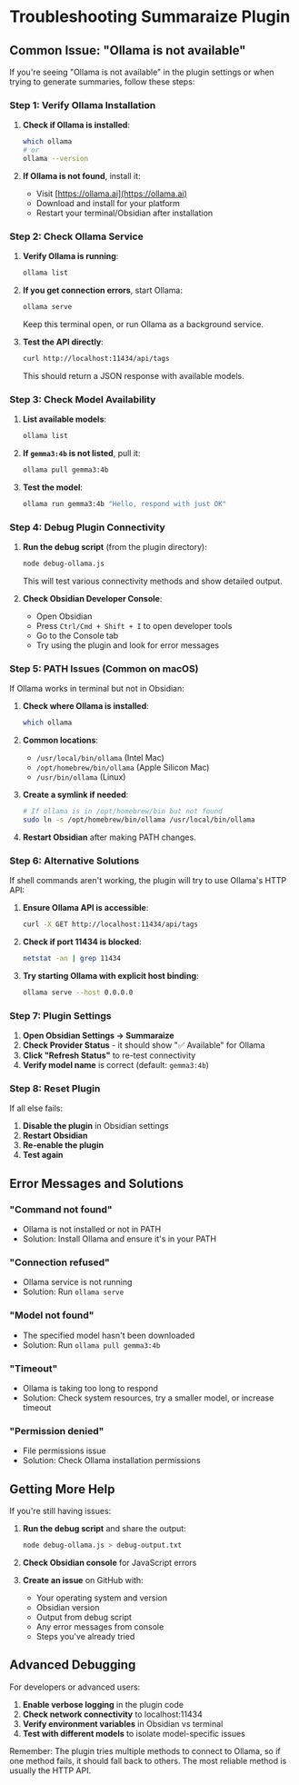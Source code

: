 # Troubleshooting Summaraize Plugin

## Common Issue: "Ollama is not available"

If you're seeing "Ollama is not available" in the plugin settings or when trying to generate summaries, follow these steps:

### Step 1: Verify Ollama Installation

1. **Check if Ollama is installed**:
   ```bash
   which ollama
   # or
   ollama --version
   ```

2. **If Ollama is not found**, install it:
   - Visit [https://ollama.ai](https://ollama.ai)
   - Download and install for your platform
   - Restart your terminal/Obsidian after installation

### Step 2: Check Ollama Service

1. **Verify Ollama is running**:
   ```bash
   ollama list
   ```

2. **If you get connection errors**, start Ollama:
   ```bash
   ollama serve
   ```
   Keep this terminal open, or run Ollama as a background service.

3. **Test the API directly**:
   ```bash
   curl http://localhost:11434/api/tags
   ```
   This should return a JSON response with available models.

### Step 3: Check Model Availability

1. **List available models**:
   ```bash
   ollama list
   ```

2. **If `gemma3:4b` is not listed**, pull it:
   ```bash
   ollama pull gemma3:4b
   ```

3. **Test the model**:
   ```bash
   ollama run gemma3:4b "Hello, respond with just OK"
   ```

### Step 4: Debug Plugin Connectivity

1. **Run the debug script** (from the plugin directory):
   ```bash
   node debug-ollama.js
   ```
   This will test various connectivity methods and show detailed output.

2. **Check Obsidian Developer Console**:
   - Open Obsidian
   - Press `Ctrl/Cmd + Shift + I` to open developer tools
   - Go to the Console tab
   - Try using the plugin and look for error messages

### Step 5: PATH Issues (Common on macOS)

If Ollama works in terminal but not in Obsidian:

1. **Check where Ollama is installed**:
   ```bash
   which ollama
   ```

2. **Common locations**:
   - `/usr/local/bin/ollama` (Intel Mac)
   - `/opt/homebrew/bin/ollama` (Apple Silicon Mac)
   - `/usr/bin/ollama` (Linux)

3. **Create a symlink if needed**:
   ```bash
   # If ollama is in /opt/homebrew/bin but not found
   sudo ln -s /opt/homebrew/bin/ollama /usr/local/bin/ollama
   ```

4. **Restart Obsidian** after making PATH changes.

### Step 6: Alternative Solutions

If shell commands aren't working, the plugin will try to use Ollama's HTTP API:

1. **Ensure Ollama API is accessible**:
   ```bash
   curl -X GET http://localhost:11434/api/tags
   ```

2. **Check if port 11434 is blocked**:
   ```bash
   netstat -an | grep 11434
   ```

3. **Try starting Ollama with explicit host binding**:
   ```bash
   ollama serve --host 0.0.0.0
   ```

### Step 7: Plugin Settings

1. **Open Obsidian Settings → Summaraize**
2. **Check Provider Status** - it should show "✅ Available" for Ollama
3. **Click "Refresh Status"** to re-test connectivity
4. **Verify model name** is correct (default: `gemma3:4b`)

### Step 8: Reset Plugin

If all else fails:

1. **Disable the plugin** in Obsidian settings
2. **Restart Obsidian**
3. **Re-enable the plugin**
4. **Test again**

## Error Messages and Solutions

### "Command not found"
- Ollama is not installed or not in PATH
- Solution: Install Ollama and ensure it's in your PATH

### "Connection refused"
- Ollama service is not running
- Solution: Run `ollama serve`

### "Model not found"
- The specified model hasn't been downloaded
- Solution: Run `ollama pull gemma3:4b`

### "Timeout"
- Ollama is taking too long to respond
- Solution: Check system resources, try a smaller model, or increase timeout

### "Permission denied"
- File permissions issue
- Solution: Check Ollama installation permissions

## Getting More Help

If you're still having issues:

1. **Run the debug script** and share the output:
   ```bash
   node debug-ollama.js > debug-output.txt
   ```

2. **Check Obsidian console** for JavaScript errors

3. **Create an issue** on GitHub with:
   - Your operating system and version
   - Obsidian version
   - Output from debug script
   - Any error messages from console
   - Steps you've already tried

## Advanced Debugging

For developers or advanced users:

1. **Enable verbose logging** in the plugin code
2. **Check network connectivity** to localhost:11434
3. **Verify environment variables** in Obsidian vs terminal
4. **Test with different models** to isolate model-specific issues

Remember: The plugin tries multiple methods to connect to Ollama, so if one method fails, it should fall back to others. The most reliable method is usually the HTTP API.
